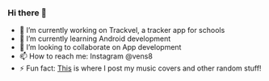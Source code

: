 ### Hi there 👋

- 🔭 I’m currently working on Trackvel, a tracker app for schools
- 🌱 I’m currently learning Android development
- 👯 I’m looking to collaborate on App development
- 📫 How to reach me: Instagram @vens8
- ⚡ Fun fact: [This](https://www.youtube.com/Vens8) is where I post my music covers and other random stuff!
